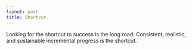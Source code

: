 ```yaml
---
layout: post
title: Shortcut
---
```


Looking for the shortcut to success is the long road. Consistent, realistic, and sustainable incremental progress is the shortcut.
